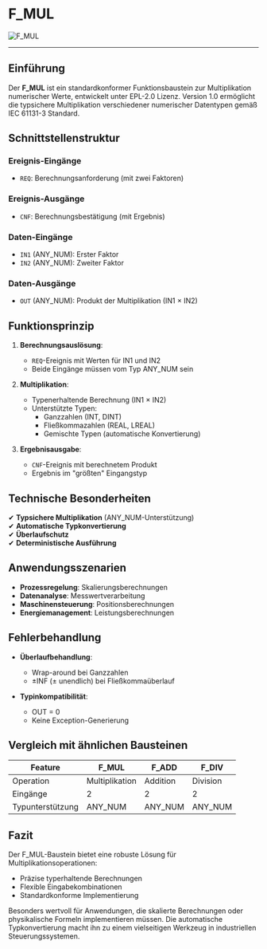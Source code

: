 # F_MUL

![F_MUL](https://user-images.githubusercontent.com/116869307/214143289-3262368c-fae6-4fc7-bd1d-b2b445c245c9.png)

* * * * * * * * * *

## Einführung
Der **F_MUL** ist ein standardkonformer Funktionsbaustein zur Multiplikation numerischer Werte, entwickelt unter EPL-2.0 Lizenz. Version 1.0 ermöglicht die typsichere Multiplikation verschiedener numerischer Datentypen gemäß IEC 61131-3 Standard.

## Schnittstellenstruktur

### **Ereignis-Eingänge**
- `REQ`: Berechnungsanforderung (mit zwei Faktoren)

### **Ereignis-Ausgänge**
- `CNF`: Berechnungsbestätigung (mit Ergebnis)

### **Daten-Eingänge**
- `IN1` (ANY_NUM): Erster Faktor
- `IN2` (ANY_NUM): Zweiter Faktor

### **Daten-Ausgänge**
- `OUT` (ANY_NUM): Produkt der Multiplikation (IN1 × IN2)

## Funktionsprinzip

1. **Berechnungsauslösung**:
   - `REQ`-Ereignis mit Werten für IN1 und IN2
   - Beide Eingänge müssen vom Typ ANY_NUM sein

2. **Multiplikation**:
   - Typenerhaltende Berechnung (IN1 × IN2)
   - Unterstützte Typen:
     - Ganzzahlen (INT, DINT)
     - Fließkommazahlen (REAL, LREAL)
     - Gemischte Typen (automatische Konvertierung)

3. **Ergebnisausgabe**:
   - `CNF`-Ereignis mit berechnetem Produkt
   - Ergebnis im "größten" Eingangstyp

## Technische Besonderheiten

✔ **Typsichere Multiplikation** (ANY_NUM-Unterstützung)  
✔ **Automatische Typkonvertierung**  
✔ **Überlaufschutz**  
✔ **Deterministische Ausführung**  

## Anwendungsszenarien

- **Prozessregelung**: Skalierungsberechnungen
- **Datenanalyse**: Messwertverarbeitung
- **Maschinensteuerung**: Positionsberechnungen
- **Energiemanagement**: Leistungsberechnungen

## Fehlerbehandlung

- **Überlaufbehandlung**:
  - Wrap-around bei Ganzzahlen
  - ±INF (± unendlich) bei Fließkommaüberlauf

- **Typinkompatibilität**:
  - OUT = 0
  - Keine Exception-Generierung

## Vergleich mit ähnlichen Bausteinen

| Feature        | F_MUL  | F_ADD  | F_DIV  |
|---------------|--------|--------|--------|
| Operation     | Multiplikation | Addition | Division |
| Eingänge      | 2      | 2      | 2      |
| Typunterstützung | ANY_NUM | ANY_NUM | ANY_NUM |

## Fazit

Der F_MUL-Baustein bietet eine robuste Lösung für Multiplikationsoperationen:

- Präzise typerhaltende Berechnungen
- Flexible Eingabekombinationen
- Standardkonforme Implementierung

Besonders wertvoll für Anwendungen, die skalierte Berechnungen oder physikalische Formeln implementieren müssen. Die automatische Typkonvertierung macht ihn zu einem vielseitigen Werkzeug in industriellen Steuerungssystemen.

